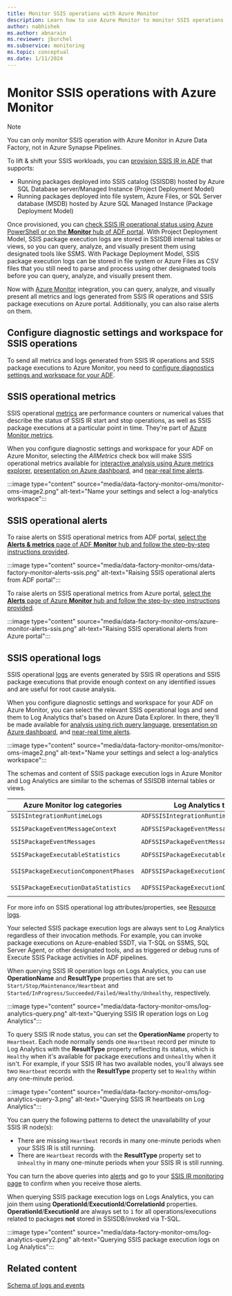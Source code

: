 ```yaml
---
title: Monitor SSIS operations with Azure Monitor 
description: Learn how to use Azure Monitor to monitor SSIS operations in Azure Data Factory.
author: nabhishek
ms.author: abnarain
ms.reviewer: jburchel
ms.subservice: monitoring
ms.topic: conceptual
ms.date: 1/11/2024
---
```


# Monitor SSIS operations with Azure Monitor

> [!NOTE]
> You can only monitor SSIS operation with Azure Monitor in Azure Data Factory, not in Azure Synapse Pipelines. 

To lift & shift your SSIS workloads, you can [provision SSIS IR in ADF](./tutorial-deploy-ssis-packages-azure.md) that supports:

- Running packages deployed into SSIS catalog (SSISDB) hosted by Azure SQL Database server/Managed Instance (Project Deployment Model)
- Running packages deployed into file system, Azure Files, or SQL Server database (MSDB) hosted by Azure SQL Managed Instance (Package Deployment Model)

Once provisioned, you can [check SSIS IR operational status using Azure PowerShell or on the **Monitor** hub of ADF portal](./monitor-integration-runtime.md#azure-ssis-integration-runtime). With Project Deployment Model, SSIS package execution logs are stored in SSISDB internal tables or views, so you can query, analyze, and visually present them using designated tools like SSMS. With Package Deployment Model, SSIS package execution logs can be stored in file system or Azure Files as CSV files that you still need to parse and process using other designated tools before you can query, analyze, and visually present them.

Now with [Azure Monitor](../azure-monitor/data-platform.md) integration, you can query, analyze, and visually present all metrics and logs generated from SSIS IR operations and SSIS package executions on Azure portal. Additionally, you can also raise alerts on them.



## Configure diagnostic settings and workspace for SSIS operations

To send all metrics and logs generated from SSIS IR operations and SSIS package executions to Azure Monitor, you need to [configure diagnostics settings and workspace for your ADF](monitor-configure-diagnostics.md).

## SSIS operational metrics

SSIS operational [metrics](../azure-monitor/essentials/data-platform-metrics.md) are performance counters or numerical values that describe the status of SSIS IR start and stop operations, as well as SSIS package executions at a particular point in time. They're part of [Azure Monitor metrics](monitor-data-factory-reference.md#metrics).

When you configure diagnostic settings and workspace for your ADF on Azure Monitor, selecting the _AllMetrics_ check box will make SSIS operational metrics available for [interactive analysis using Azure metrics explorer](../azure-monitor/essentials/analyze-metrics.md), [presentation on Azure dashboard](../azure-monitor/app/tutorial-app-dashboards.md), and [near-real time alerts](../azure-monitor/alerts/alerts-metric.md).

:::image type="content" source="media/data-factory-monitor-oms/monitor-oms-image2.png" alt-text="Name your settings and select a log-analytics workspace":::

## SSIS operational alerts

To raise alerts on SSIS operational metrics from ADF portal, [select the **Alerts & metrics** page of ADF **Monitor** hub and follow the step-by-step instructions provided](./monitor-visually.md#alerts).

:::image type="content" source="media/data-factory-monitor-oms/data-factory-monitor-alerts-ssis.png" alt-text="Raising SSIS operational alerts from ADF portal":::

To raise alerts on SSIS operational metrics from Azure portal, [select the **Alerts** page of Azure **Monitor** hub and follow the step-by-step instructions provided](monitor-metrics-alerts.md).

:::image type="content" source="media/data-factory-monitor-oms/azure-monitor-alerts-ssis.png" alt-text="Raising SSIS operational alerts from Azure portal":::

## SSIS operational logs

SSIS operational [logs](../azure-monitor/logs/data-platform-logs.md) are events generated by SSIS IR operations and SSIS package executions that provide enough context on any identified issues and are useful for root cause analysis. 

When you configure diagnostic settings and workspace for your ADF on Azure Monitor, you can select the relevant SSIS operational logs and send them to Log Analytics that's based on Azure Data Explorer. In there, they'll be made available for [analysis using rich query language](../azure-monitor/logs/log-query-overview.md), [presentation on Azure dashboard](../azure-monitor/app/overview-dashboard.md#create-custom-kpi-dashboards-using-application-insights), and [near-real time alerts](../azure-monitor/alerts/alerts-log.md).

:::image type="content" source="media/data-factory-monitor-oms/monitor-oms-image2.png" alt-text="Name your settings and select a log-analytics workspace":::

The schemas and content of SSIS package execution logs in Azure Monitor and Log Analytics are similar to the schemas of SSISDB internal tables or views.

| Azure Monitor log categories          | Log Analytics tables                     | SSISDB internal tables/views              |
| ------------------------------------- | ---------------------------------------- | ----------------------------------------- |
| `SSISIntegrationRuntimeLogs`          | `ADFSSISIntegrationRuntimeLogs`          |                                           |
| `SSISPackageEventMessageContext`      | `ADFSSISPackageEventMessageContext`      | `[internal].[event_message_context]`      |
| `SSISPackageEventMessages`            | `ADFSSISPackageEventMessages`            | `[internal].[event_messages]`             |
| `SSISPackageExecutableStatistics`     | `ADFSSISPackageExecutableStatistics`     | `[internal].[executable_statistics]`      |
| `SSISPackageExecutionComponentPhases` | `ADFSSISPackageExecutionComponentPhases` | `[internal].[execution_component_phases]` |
| `SSISPackageExecutionDataStatistics`  | `ADFSSISPackageExecutionDataStatistics`  | `[internal].[execution_data_statistics]`  |

For more info on SSIS operational log attributes/properties, see [Resource logs](monitor-data-factory-reference.md#resource-logs).

Your selected SSIS package execution logs are always sent to Log Analytics regardless of their invocation methods. For example, you can invoke package executions on Azure-enabled SSDT, via T-SQL on SSMS, SQL Server Agent, or other designated tools, and as triggered or debug runs of Execute SSIS Package activities in ADF pipelines.

When querying SSIS IR operation logs on Logs Analytics, you can use **OperationName** and **ResultType** properties that are set to `Start/Stop/Maintenance/Heartbeat` and `Started/InProgress/Succeeded/Failed/Healthy/Unhealthy`, respectively.

:::image type="content" source="media/data-factory-monitor-oms/log-analytics-query.png" alt-text="Querying SSIS IR operation logs on Log Analytics":::

To query SSIS IR node status, you can set the **OperationName** property to `Heartbeat`. Each node normally sends one `Heartbeat` record per minute to Log Analytics with the **ResultType** property reflecting its status, which is `Healthy` when it's available for package executions and `Unhealthy` when it isn't. For example, if your SSIS IR has two available nodes, you'll always see two `Heartbeat` records with the **ResultType** property set to `Healthy` within any one-minute period.

:::image type="content" source="media/data-factory-monitor-oms/log-analytics-query-3.png" alt-text="Querying SSIS IR heartbeats on Log Analytics":::

You can query the following patterns to detect the unavailability of your SSIS IR node(s):

* There are missing `Heartbeat` records in many one-minute periods when your SSIS IR is still running.
* There are `Heartbeat` records with the **ResultType** property set to `Unhealthy` in many one-minute periods when your SSIS IR is still running.

You can turn the above queries into [alerts](../azure-monitor/alerts/alerts-unified-log.md) and go to your [SSIS IR monitoring page](monitor-integration-runtime.md#monitor-the-azure-ssis-integration-runtime-in-azure-portal) to confirm when you receive those alerts.

When querying SSIS package execution logs on Logs Analytics, you can join them using **OperationId**/**ExecutionId**/**CorrelationId** properties. **OperationId**/**ExecutionId** are always set to `1` for all operations/executions related to packages **not** stored in SSISDB/invoked via T-SQL.

:::image type="content" source="media/data-factory-monitor-oms/log-analytics-query2.png" alt-text="Querying SSIS package execution logs on Log Analytics":::

## Related content

[Schema of logs and events](monitor-schema-logs-events.md)
